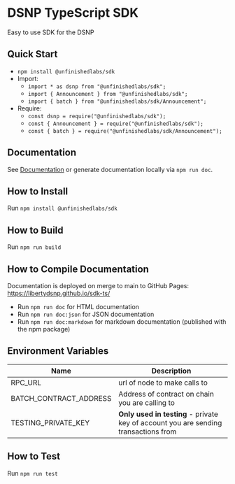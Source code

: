 # DSNP TypeScript SDK

Easy to use SDK for the DSNP

## Quick Start

- `npm install @unfinishedlabs/sdk`
- Import:
  - `import * as dsnp from "@unfinishedlabs/sdk";`
  - `import { Announcement } from "@unfinishedlabs/sdk";`
  - `import { batch } from "@unfinishedlabs/sdk/Announcement";`
- Require:
  - `const dsnp = require("@unfinishedlabs/sdk");`
  - `const { Announcement } = require("@unfinishedlabs/sdk");`
  - `const { batch } = require("@unfinishedlabs/sdk/Announcement");`

## Documentation

See [Documentation](https://libertydsnp.github.io/sdk-ts/) or generate documentation locally via `npm run doc`.

## How to Install

Run `npm install @unfinishedlabs/sdk`

## How to Build

Run `npm run build`

## How to Compile Documentation

Documentation is deployed on merge to main to GitHub Pages: https://libertydsnp.github.io/sdk-ts/

- Run `npm run doc` for HTML documentation
- Run `npm run doc:json` for JSON documentation
- Run `npm run doc:markdown` for markdown documentation (published with the npm package)

## Environment Variables

| Name  | Description |
| --- | ------- | 
| RPC_URL | url of node to make calls to | 
| BATCH_CONTRACT_ADDRESS | Address of contract on chain you are calling to | 
| TESTING_PRIVATE_KEY| **Only used in testing** - private key of account you are sending transactions from  | 

## How to Test

Run `npm run test`
